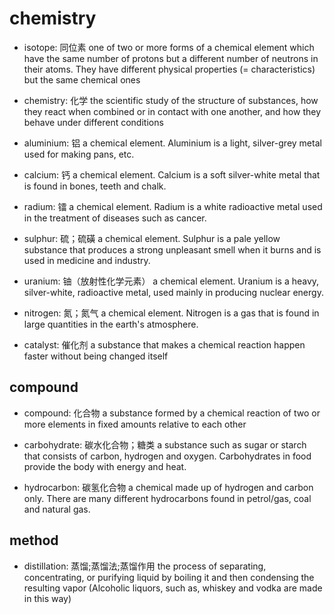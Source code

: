 # chemistry

- isotope: 同位素 one of two or more forms of a chemical element which have the same number of protons but a different number of neutrons in their atoms. They have different physical properties (= characteristics) but the same chemical ones

- chemistry: 化学 the scientific study of the structure of substances, how they react when combined or in contact with one another, and how they behave under different conditions

- aluminium: 铝 a chemical element. Aluminium is a light, silver-grey metal used for making pans, etc.
- calcium: 钙 a chemical element. Calcium is a soft silver-white metal that is found in bones, teeth and chalk.
- radium: 镭 a chemical element. Radium is a white radioactive metal used in the treatment of diseases such as cancer.
- sulphur: 硫；硫磺 a chemical element. Sulphur is a pale yellow substance that produces a strong unpleasant smell when it burns and is used in medicine and industry.
- uranium: 铀（放射性化学元素） a chemical element. Uranium is a heavy, silver-white, radioactive metal, used mainly in producing nuclear energy.

- nitrogen: 氮；氮气 a chemical element. Nitrogen is a gas that is found in large quantities in the earth's atmosphere.

- catalyst: 催化剂 a substance that makes a chemical reaction happen faster without being changed itself

## compound

- compound: 化合物 a substance formed by a chemical reaction of two or more elements in fixed amounts relative to each other

- carbohydrate: 碳水化合物；糖类 a substance such as sugar or starch that consists of carbon, hydrogen and oxygen. Carbohydrates in food provide the body with energy and heat.
- hydrocarbon: 碳氢化合物 a chemical made up of hydrogen and carbon only. There are many different hydrocarbons found in petrol/gas, coal and natural gas.

## method

- distillation: 蒸馏;蒸馏法;蒸馏作用 the process of separating, concentrating, or purifying liquid by boiling it and then condensing the resulting vapor (Alcoholic liquors, such as, whiskey and vodka are made in this way)
